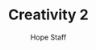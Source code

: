 ---
image: /assets/img/kl/kl_creativity_2.png
title: Creativity 2
number: 2
categories:
  - Meditations
  - Carpe diem
  - Creativity
author: Hope Staff
notes: Creativity 2
embed: >-
  <iframe style="border-radius:12px" src="https://open.spotify.com/embed/episode/4gd7M0pKy3vrhHoJF3sjxA?utm_source=generator" width="100%" height="352" frameBorder="0" allowfullscreen="" allow="autoplay; clipboard-write; encrypted-media; fullscreen; picture-in-picture" loading="lazy"></iframe>
transcript: >-
  SOME LINES OF TEXT START HERE
---